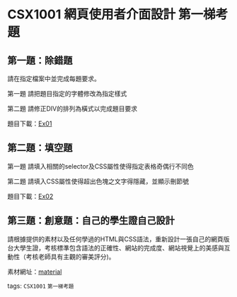 # CSX1001 網頁使用者介面設計 第一梯考題

## 第一題：除錯題

請在指定檔案中並完成每題要求。

第一題 請把題目指定的字體修改為指定樣式

第二題 請修正DIV的排列為橫式以完成題目要求

題目下載：[Ex01](Ex01.zip)

## 第二題：填空題

第一題 請填入相關的selector及CSS屬性使得指定表格奇偶行不同色

第二題 請填入CSS屬性使得超出色塊之文字得隱藏，並顯示刪節號

題目下載：[Ex02](Ex02.zip)

## 第三題：創意題：自己的學生證自己設計

請根據提供的素材以及任何學過的HTML與CSS語法，重新設計一張自己的網頁版台大學生證，考核標準包含語法的正確性、網站的完成度、網站視覺上的美感與互動性（考核老師具有主觀的審美評分)。

素材網址：[material](material.zip)

tags: `CSX1001` `第一梯考題`